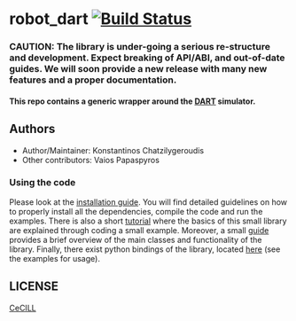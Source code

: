 robot_dart [![Build Status](https://github.com/resibots/robot_dart/actions/workflows/ci_linux.yml/badge.svg?branch=master)](https://github.com/resibots/robot_dart/actions/workflows/ci_linux.yml)
=====================================================================================================================================================================================================

### CAUTION: The library is under-going a serious re-structure and development. Expect breaking of API/ABI, and out-of-date guides. We will soon provide a new release with many new features and a proper documentation.

#### This repo contains a generic wrapper around the [DART] simulator.

## Authors

- Author/Maintainer: Konstantinos Chatzilygeroudis
- Other contributors: Vaios Papaspyros

### Using the code

Please look at the [installation guide](docs/installation.md). You will find detailed guidelines on how to properly install all the dependencies, compile the code and run the examples. There is also a short [tutorial](docs/tutorial.md) where the basics of this small library are explained through coding a small example. Moreover, a small [guide](docs/guide.md) provides a brief overview of the main classes and functionality of the library. Finally, there exist python bindings of the library, located [here](src/python) (see the examples for usage).

## LICENSE

[CeCILL]

[CeCILL]: http://www.cecill.info/index.en.html
[DART]: http://dartsim.github.io/
